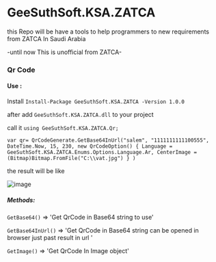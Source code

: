# GeeSuthSoft.KSA.ZATCA
this Repo will be have a tools to help programmers to new requirements from ZATCA In Saudi Arabia 

-until now This is unofficial from ZATCA-

### Qr Code 

#### Use :
Install `Install-Package GeeSuthSoft.KSA.ZATCA -Version 1.0.0`

after add `GeeSuthSoft.KSA.ZATCA.dll` to your project

call it `using GeeSuthSoft.KSA.ZATCA.Qr;`

`var qr= QrCodeGenerate.GetBase64InUrl("salem", "1111111111100555", DateTime.Now, 15, 230, new QrCodeOption()
            {
                Language = GeeSuthSoft.KSA.ZATCA.Enums.Options.Language.Ar,
                CenterImage = (Bitmap)Bitmap.FromFile("C:\\vat.jpg")
            }
            )`
            
 
 the result will be like 
 
 ![image](https://user-images.githubusercontent.com/10328974/140614818-8bf54479-ecb1-45ba-a501-a3aa5620f844.png)


##### Methods:
`GetBase64()` => 'Get QrCode  in Base64 string to use'

`GetBase64InUrl()` => 'Get QrCode in Base64 string can be opened in browser just past result in url '

`GetImage()` => 'Get QrCode In Image object'


